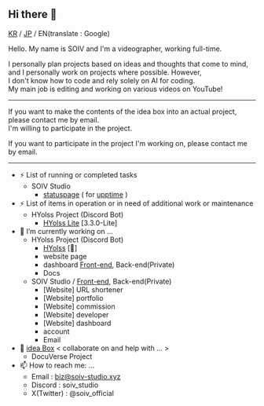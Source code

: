## Hi there 👋
[KR](README.md) / [JP](README-JP.md) / EN(translate : Google)

Hello. My name is SOIV and I'm a videographer, working full-time.

I personally plan projects based on ideas and thoughts that come to mind, and I personally work on projects where possible. However, <br>
I don't know how to code and rely solely on AI for coding. <br>
My main job is editing and working on various videos on YouTube!

---
If you want to make the contents of the idea box into an actual project, please contact me by email.<br>
I'm willing to participate in the project.

If you want to participate in the project I'm working on, please contact me by email.

---

- ⚡ List of running or completed tasks
    - SOIV Studio
        - [statuspage](https://github.com/SOIV-Studio/status-page) ( for [upptime](https://github.com/upptime/upptime) )
- ⚡ List of items in operation or in need of additional work or maintenance
    - HYolss Project (Discord Bot)
        - [HYolss Lite](https://github.com/SOIV-Studio/HYolss-Lite) [3.3.0-Lite]
- 🔭 I’m currently working on ...
    * HYolss Project (Discord Bot)
        - [HYolss](https://github.com/SOIV-Studio/HYolss) [🔧]
        - website page
        - dashboard [Front-end](https://github.com/SOIV-Studio/HYolss-Dashboard-Web_Front-end), Back-end(Private)
        - Docs
    * SOIV Studio / [Front-end](https://github.com/SOIV-Studio/main-website_Front-end), Back-end(Private)
        - [Website] URL shortener
        - [Website] portfolio
        - [Website] commission
        - [Website] developer
        - [Website] dashboard
        - account
        - Email
- 🌱 [idea Box](idea-box) < collaborate on and help with ... >
    - DocuVerse Project
- 📫 How to reach me: ...
    * Email : biz@soiv-studio.xyz
    * Discord : soiv_studio
    * X(Twitter) : @soiv_official

<!--
**SOIV/SOIV** is a ✨ _special_ ✨ repository because its `README.md` (this file) appears on your GitHub profile.

Here are some ideas to get you started:

- 🔭 I’m currently working on ...
- 🌱 I’m currently learning ...
- 👯 I’m looking to collaborate on ...
- 🤔 I’m looking for help with ...
- 💬 Ask me about ...
- 📫 How to reach me: ...
- 😄 Pronouns: ...
- ⚡ Fun fact: ...
-->
